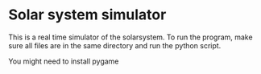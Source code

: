# Solar system simulator

This is a real time simulator of the solarsystem. To run the program, make sure all files are in the same directory and run the python script.

You might need to install pygame
